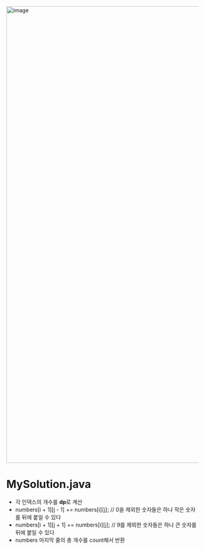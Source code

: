 <img width="1199" alt="image" src="https://user-images.githubusercontent.com/48542327/95547506-229e9380-0a3e-11eb-917b-a00e37347309.png">

# MySolution.java
* 각 인덱스의 개수를 **dp**로 계산
* numbers[i + 1][j - 1] += numbers[i][j]; // 0을 제외한 숫자들은 하나 작은 숫자를 뒤에 붙일 수 있다
* numbers[i + 1][j + 1] += numbers[i][j]; // 9를 제외한 숫자들은 하나 큰 숫자를 뒤에 붙일 수 있다
* numbers 마지막 줄의 총 개수를 count해서 반환
